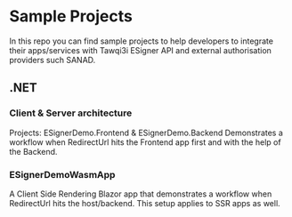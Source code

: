 # Sample Projects
In this repo you can find sample projects to help developers to integrate their apps/services with Tawqi3i ESigner API and external authorisation providers such SANAD.

## .NET

### Client & Server architecture 
Projects: ESignerDemo.Frontend & ESignerDemo.Backend
Demonstrates a workflow when  RedirectUrl hits the Frontend app first and with the help of the Backend.

### ESignerDemoWasmApp 
A Client Side Rendering Blazor app that demonstrates a workflow when  RedirectUrl hits the host/backend.
This setup  applies to SSR apps as well.
